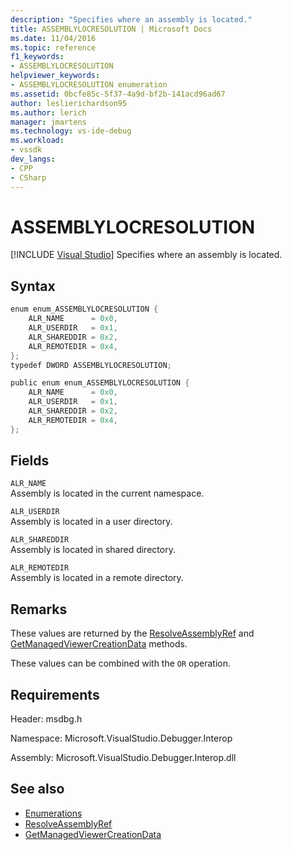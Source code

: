 ```yaml
---
description: "Specifies where an assembly is located."
title: ASSEMBLYLOCRESOLUTION | Microsoft Docs
ms.date: 11/04/2016
ms.topic: reference
f1_keywords:
- ASSEMBLYLOCRESOLUTION
helpviewer_keywords:
- ASSEMBLYLOCRESOLUTION enumeration
ms.assetid: 0bcfe85c-5f37-4a9d-bf2b-141acd96ad67
author: leslierichardson95
ms.author: lerich
manager: jmartens
ms.technology: vs-ide-debug
ms.workload:
- vssdk
dev_langs:
- CPP
- CSharp
---
```

# ASSEMBLYLOCRESOLUTION

 [!INCLUDE [Visual Studio](~/includes/applies-to-version/vs-windows-only.md)]
Specifies where an assembly is located.

## Syntax

```cpp
enum enum_ASSEMBLYLOCRESOLUTION {
    ALR_NAME      = 0x0,
    ALR_USERDIR   = 0x1,
    ALR_SHAREDDIR = 0x2,
    ALR_REMOTEDIR = 0x4,
};
typedef DWORD ASSEMBLYLOCRESOLUTION;
```

```csharp
public enum enum_ASSEMBLYLOCRESOLUTION {
    ALR_NAME      = 0x0,
    ALR_USERDIR   = 0x1,
    ALR_SHAREDDIR = 0x2,
    ALR_REMOTEDIR = 0x4,
};
```

## Fields
`ALR_NAME`\
Assembly is located in the current namespace.

`ALR_USERDIR`\
Assembly is located in a user directory.

`ALR_SHAREDDIR`\
Assembly is located in shared directory.

`ALR_REMOTEDIR`\
Assembly is located in a remote directory.

## Remarks
These values are returned by the [ResolveAssemblyRef](../../../extensibility/debugger/reference/ipropertyproxyeeside-resolveassemblyref.md) and [GetManagedViewerCreationData](../../../extensibility/debugger/reference/ipropertyproxyeeside-getmanagedviewercreationdata.md) methods.

These values can be combined with the `OR` operation.

## Requirements
Header: msdbg.h

Namespace: Microsoft.VisualStudio.Debugger.Interop

Assembly: Microsoft.VisualStudio.Debugger.Interop.dll

## See also
- [Enumerations](../../../extensibility/debugger/reference/enumerations-visual-studio-debugging.md)
- [ResolveAssemblyRef](../../../extensibility/debugger/reference/ipropertyproxyeeside-resolveassemblyref.md)
- [GetManagedViewerCreationData](../../../extensibility/debugger/reference/ipropertyproxyeeside-getmanagedviewercreationdata.md)
